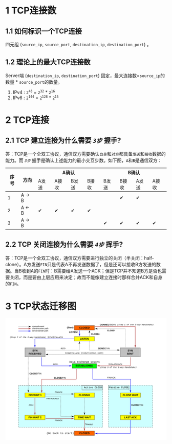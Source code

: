 
# 1 TCP连接数

## 1.1 如何标识一个TCP连接

四元组 (`source_ip`, `source_port`, `destination_ip`, `destination_port`) 。

## 1.2 理论上的最大TCP连接数

Server端 (`destination_ip`, `destination_port`) 固定，最大连接数=`source_ip`的数量 * `source_port`的数量。

1. IPv4 : <code>2<sup>48</sup></code> = <code>2<sup>32</sup></code> * <code>2<sup>16</sup></code>
1. IPv6 : <code>2<sup>144</sup></code> = <code>2<sup>128</sup></code> * <code>2<sup>16</sup></code>


# 2 TCP连接

## 2.1 TCP 建立连接为什么需要 *`3步`* 握手?

答：TCP是一个全双工协议，通信双方需要确认`自身`和`对方`都具备`发送`和`接收`数据的能力。而 *`3步`* 握手是确认上述能力的最小交互步数。如下图，`A`和`B`是通信双方：

<table>
  <thead>
    <tr>
      <th rowspan="2">序号</th>
      <th rowspan="2">方向</th>
      <th colspan="4">A确认</th>
      <th colspan="4">B确认</th>
    </tr>
    <tr>
      <td>A发送</td>
      <td>A接收</td>
      <td>B发送</td>
      <td>B接收</td>
      <td>B发送</td>
      <td>B接收</td>
      <td>A发送</td>
      <td>A接收</td>
    </tr>
  </thead>
  <tbody>
    <tr>
      <td>1</td>
      <td>
        A -&gt; B
      </td>
      <td></td>
      <td></td>
      <td></td>
      <td></td>
      <td></td>
      <td>✔</td>
      <td>✔</td>
      <td></td>
    </tr>
    <tr>
      <td>2</td>
      <td>
        A &lt;- B
      </td>
      <td>✔</td>
      <td>✔</td>
      <td>✔</td>
      <td>✔</td>
      <td></td>
      <td></td>
      <td></td>
      <td></td>
    </tr>
    <tr>
      <td>3</td>
      <td>
        A -&gt; B
      </td>
      <td></td>
      <td></td>
      <td></td>
      <td></td>
      <td>✔</td>
      <td>✔</td>
      <td>✔</td>
      <td>✔</td>
    </tr>
  </tbody>
</table>

## 2.2 TCP 关闭连接为什么需要 *`4步`* 挥手?

答：TCP是一个全双工协议，通信双方需要进行独立的关闭（半关闭：half-clone）。A方发送`FIN`只是代表A不再发送数据了，但是还可以接收B方发送的数据。当B收到A的`FIN`时：B需要给A发送一个ACK；但是TCP并不知道B方是否也需要关闭，而是要由上层应用来决定；故而不能像建立连接时那样合并ACK和自身的`FIN`。


# 3 TCP状态迁移图

![TCP State Diagram](img/tcp.state-diagram.svg)
